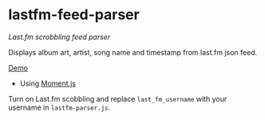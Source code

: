 lastfm-feed-parser
==================

*Last.fm scrobbling feed parser* 

Displays album art, artist, song name and timestamp from last.fm json feed.

[Demo](http://dubium.s3.amazonaws.com/projects/lastfm-feed-parser/index.html)

- Using [Moment.js](http://momentjs.com/)

Turn on Last.fm scobbling and replace ``last_fm_username`` with your username in ``lastfm-parser.js``.